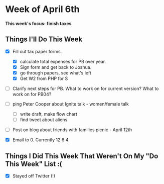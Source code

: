 # Week of April 6th

#### This week's focus: finish taxes

## Things I'll Do This Week

- [X] Fill out tax paper forms.
  - [X] calculate total expenses for PB over year.
  - [X] Sign form and get back to Joshua.
  - [X] go through papers, see what's left
  - [X] Get W2 from PHP for S
- [ ] Clarify next steps for PB. What to work on for current version? What to work on for PB04?
- [ ] ping Peter Cooper about Ignite talk - women/female talk
  - [ ] write draft, make flow chart
  - [ ] find tweet about aliens
- [ ] Post on blog about friends with families picnic - April 12th
- [X] Email to 0. Currently ~~12~~ ~~6~~ 4.



## Things I Did This Week That Weren't On My "Do This Week" List :(
- [X] Stayed off Twitter (!)

